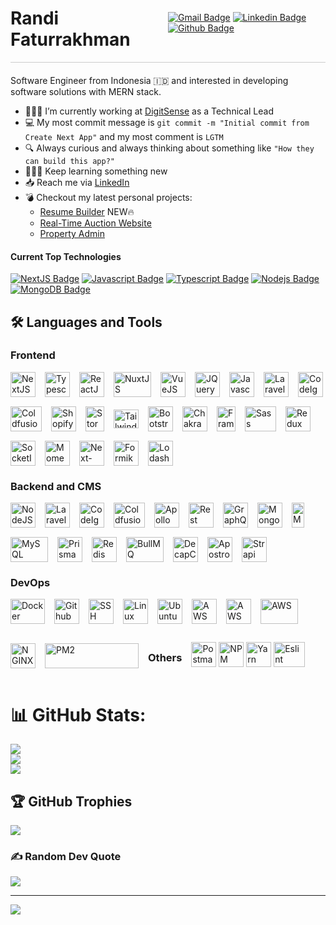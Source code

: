 <div style="display: flex; justify-content: space-between;align-items: center;border-bottom: solid 1px #ccc;margin-bottom: 20px">
  <div style="flex: 1; ">
    <!-- Your content for the first flex item goes here -->
    <h1 style="border:none;">Randi Faturrakhman</h1>
  </div>
  <div style="flex: 1; ">

[![Gmail Badge](https://img.shields.io/badge/-randifaturrakhman09@gmail.com-c14438?style=flat&logo=Gmail&logoColor=white&link=mailto:randifaturrakhman09@gmail.com)](mailto:randifaturrakhman09@gmail.com) 
[![Linkedin Badge](https://img.shields.io/badge/-Randi_Faturrakhman-0072b1?style=flat&logo=Linkedin&logoColor=white&link=https://www.linkedin.com/in/randi-faturrakhman/)](https://www.linkedin.com/in/randi-faturrakhman/)  [![Github Badge](https://img.shields.io/badge/-randidev-grey?style=flat&logo=github&logoColor=white&link=https://github.com/randidev/)](https://www.github.com/randidev/)

  </div>
</div>

<p align='left'>Software Engineer from Indonesia 🇮🇩 and interested in developing software solutions with MERN stack.</p>

- 👨🏼‍💻 I’m currently working at [DigitSense](https://www.digit-sense.com/about) as a Technical Lead
- 💻 My most commit message is `git commit -m "Initial commit from Create Next App"` and my most comment is `LGTM`
- 🔍 Always curious and always thinking about something like `"How they can build this app?"`
- 👨🏼‍🎓 Keep learning something new
- 📥 Reach me via [LinkedIn](https://www.linkedin.com/in/randi-faturrakhman)
- 💣 Checkout my latest personal projects:
  - [Resume Builder](https://cv-builder-alpha-wine.vercel.app/) NEW🔥
  - [Real-Time Auction Website](https://auction.randi-faturrakhman.dev)
  - [Property Admin](https://property-admin-gray.vercel.app)

#### Current Top Technologies
[![NextJS Badge](https://img.shields.io/badge/-Next.js-white?style=for-the-badge&labelColor=black&logo=next.js&logoColor=white)](#) [![Javascript Badge](https://img.shields.io/badge/-Javascript-F0DB4F?style=for-the-badge&labelColor=black&logo=javascript&logoColor=F0DB4F)](#) [![Typescript Badge](https://img.shields.io/badge/-Typescript-007acc?style=for-the-badge&labelColor=black&logo=typescript&logoColor=007acc)](#) [![Nodejs Badge](https://img.shields.io/badge/-Nodejs-3C873A?style=for-the-badge&labelColor=black&logo=node.js&logoColor=3C873A)](#) [![MongoDB Badge](https://img.shields.io/badge/-MongoDB-black?style=for-the-badge&labelColor=black&logo=mongodb&color=3C873A)](#) 


## 🛠 Languages and Tools
### Frontend
<div style="display: flex; align-items: center; gap: 15px; flex-wrap: wrap;">
<!-- NEXTJS -->
<a target="_blank" href="https://nextjs.org/"><img src="https://static-00.iconduck.com/assets.00/next-js-icon-512x512-zuauazrk.png" width="40" height="40" alt="NextJS" title="NextJS" /></a> 
<!-- Typescript -->
<a target="_blank" href="https://www.typescriptlang.org/"><img src="https://static-00.iconduck.com/assets.00/file-type-typescript-official-icon-512x512-873ff1r9.png" width="40" height="40" alt="Typescript" title="Typescript" /></a>
<!-- React -->
<a target="_blank" href="https://react.dev/"><img src="https://static-00.iconduck.com/assets.00/react-icon-512x456-2ynx529a.png" width="40" height="40" alt="ReactJS" title="ReactJS" /></a>
<!-- Nuxt -->
<a target="_blank" href="https://nuxt.com/"><img src="https://static-00.iconduck.com/assets.00/nuxtjs-icon-512x343-16hzp9e7.png" width="60" height="40" alt="NuxtJS" title="NuxtJS" /></a>
<!-- Vue -->
<a target="_blank" href="https://vuejs.org/"><img src="https://static-00.iconduck.com/assets.00/vue-icon-512x442-q8uxz5az.png" width="40" height="40" alt="VueJS" title="VueJS" /></a>
<!-- JQuery -->
<a target="_blank" href="https://jqueryscript.net/"><img src="https://static-00.iconduck.com/assets.00/jquery-plain-wordmark-icon-483x512-yywtsb5w.png" width="40" height="40" alt="JQuery" title="JQuery" /></a>
<!-- Javascript -->
<a target="_blank" href="https://developer.mozilla.org/en-US/docs/Web/JavaScript"><img src="https://static-00.iconduck.com/assets.00/javascript-icon-512x512-34hjwczx.png" width="40" height="40" alt="Javascript" title="Javascript" /></a>
<!-- Laravel -->
<a target="_blank" href="https://laravel.com/"><img src="https://static-00.iconduck.com/assets.00/laravel-icon-497x512-uwybstke.png" width="40" height="40" alt="Laravel" title="Laravel" /></a>
<!-- CodeIgniter -->
<a target="_blank" href="https://codeigniter.com/"><img src="https://static-00.iconduck.com/assets.00/codeigniter-plain-wordmark-icon-432x512-lvzf6id0.png" width="40" height="40" alt="CodeIgniter" title="CodeIgniter" /></a>
<!-- Coldfusion -->
<a target="_blank" href="https://www.adobe.com/products/coldfusion-family.html"><img src="https://static-00.iconduck.com/assets.00/coldfusion-icon-512x387-we407xqy.png" width="50" height="40" alt="Coldfusion" title="Coldfusion" /></a>
<!-- Coldfusion -->
<a target="_blank" href="https://shopify.com/"><img src="https://static-00.iconduck.com/assets.00/shopify-icon-449x512-vbv1g95p.png" width="40" height="40" alt="Shopify Liquid" title="Shopify Liquid" /></a>
<!-- Storybook -->
<a target="_blank" href="https://storybook.js.org"><img src="https://static-00.iconduck.com/assets.00/storybook-icon-icon-412x512-341bo8r1.png" width="30" height="40" alt="Storybook" title="Storybook" /></a>
<!-- Tailwind CSS -->
<a target="_blank" href="https://tailwindcss.com/"><img src="https://static-00.iconduck.com/assets.00/file-type-tailwind-icon-512x307-l0anq79h.png" width="40" height="30" alt="TailwindCSS" title="Tailwind CSS" /></a>
<!-- Bootstrap CSS -->
<a target="_blank" href="https://getbootstrap.com"><img src="https://static-00.iconduck.com/assets.00/bootstrap-icon-512x512-f3dudm5z.png" width="40" height="40" alt="Bootstrap" title="Boostrap" /></a>
<!-- Chakra UI -->
<a target="_blank" href="https://chakra-ui.com"><img src="https://chakra-ui.com/favicon.png" width="40" height="40" alt="ChakraUI" title="Chakra UI" /></a>
<!-- Framer Motion -->
<a target="_blank" href="https://www.framer.com/motion/"><img src="https://static-00.iconduck.com/assets.00/framer-icon-342x512-hxwmnrv7.png" width="30" height="40" alt="Framer Motion" title="Framer Motion" /></a>
<!-- SASS -->
<a target="_blank" href="https://sass-lang.com"><img src="https://static-00.iconduck.com/assets.00/file-type-sass-icon-512x384-8hcyam61.png" width="50" height="40" alt="Sass" title="Sass" /></a>
<!-- Redux -->
<a target="_blank" href="https://redux.js.org/"><img src="https://static-00.iconduck.com/assets.00/redux-original-icon-512x487-gnglwkuf.png" width="40" height="40" alt="Redux" title="Redux" /></a>
<!-- SocketIO -->
<a target="_blank" href="https://socket.io/"><img src="https://static-00.iconduck.com/assets.00/socket-io-icon-512x511-a5nowiqo.png" width="40" height="40" alt="SocketIO" title="SocketIO" /></a>
<!-- MomentJS -->
<a target="_blank" href="https://momentjs.com/docs/#/displaying/"><img src="https://static-00.iconduck.com/assets.00/moment-js-icon-512x512-lezm7xw5.png" width="40" height="40" alt="Moment.JS" title="Moment.JS" /></a>
<!-- NextAuth -->
<a target="_blank" href="https://next-auth.js.org/"><img src="https://next-auth.js.org/img/favicon.ico" width="40" height="40" alt="Next-Auth" title="Next-Auth" /></a>
<!-- Formik -->
<a target="_blank" href="https://formik.org"><img src="https://static-00.iconduck.com/assets.00/formik-icon-512x512-se1fegy1.png" width="40" height="40" alt="Formik" title="Formik" /></a>
<!-- Lodash -->
<a target="_blank" href="https://lodash.com/"><img src="https://static-00.iconduck.com/assets.00/lodash-icon-512x467-pa72bxtz.png" width="40" height="40" alt="Lodash" title="Lodash" /></a>
</div>

### Backend and CMS

<div style="display: flex; align-items: center; gap: 15px; flex-wrap: wrap;">
<!-- NodeJS -->
<a target="_blank" href="https://nodejs.org/en/"><img src="https://static-00.iconduck.com/assets.00/nodejs-icon-449x512-ug3yl6jg.png" width="40" height="40" alt="NodeJS" title="NodeJS" /></a> <!-- Laravel --> <a target="_blank" href="https://laravel.com/"><img src="https://static-00.iconduck.com/assets.00/laravel-icon-497x512-uwybstke.png" width="40" height="40" alt="Laravel" title="Laravel" /></a> <!-- CodeIgniter --> <a target="_blank" href="https://codeigniter.com/"><img src="https://static-00.iconduck.com/assets.00/codeigniter-plain-wordmark-icon-432x512-lvzf6id0.png" width="40" height="40" alt="CodeIgniter" title="CodeIgniter" /></a> <!-- Coldfusion --> <a target="_blank" href="https://www.adobe.com/products/coldfusion-family.html"><img src="https://static-00.iconduck.com/assets.00/coldfusion-icon-512x387-we407xqy.png" width="50" height="40" alt="Coldfusion" title="Coldfusion" /></a> <!-- Apollo --> <a target="_blank" href="https://www.apollographql.com/"><img src="https://static-00.iconduck.com/assets.00/apollo-icon-512x512-xs5t5onq.png" width="40" height="40" alt="Apollo" title="Apollo" /></a> <!-- Rest API --> <a target="_blank" href="https://restfulapi.net/"><img src="https://static-00.iconduck.com/assets.00/file-type-rest-icon-502x512-s346gvt4.png" width="40" height="40" alt="Rest API" title="Rest API" /></a> <!-- GraphQL --> <a target="_blank" href="https://graphql.org"><img src="https://static-00.iconduck.com/assets.00/graphql-icon-455x512-ta4hbnli.png" width="40" height="40" alt="GraphQL" title="GraphQL" /></a> <!-- Mongoose --> <a target="_blank" href="https://mongoosejs.com/"><img src="https://mongoosejs.com/docs/images/favicon/android-icon-192x192.png" width="40" height="40" alt="Mongoose" title="Mongoose" /></a> <!-- MongoDB --> <a target="_blank" href="https://www.mongodb.com"><img src="https://static-00.iconduck.com/assets.00/mongodb-original-icon-231x512-40yhdalb.png" width="20" height="40" alt="MongoDB" title="MongoDB" /></a> <!-- MySQL --> <a target="_blank" href="https://www.mysql.com/"><img src="https://static-00.iconduck.com/assets.00/mysql-original-wordmark-icon-512x266-a48lsirx.png" width="60" height="40" alt="MySQL" title="MySQL" /></a> <!-- Prisma --> <a target="_blank" href="https://www.prisma.io"><img src="https://static-00.iconduck.com/assets.00/file-type-light-prisma-icon-421x512-dyti4uie.png" width="40" height="40" alt="Prisma" title="Prisma" /></a> <!-- Redis --> <a target="_blank" href="https://redis.io/"><img src="https://static-00.iconduck.com/assets.00/redis-icon-512x439-zu7nvjyh.png" width="40" height="40" alt="Redis" title="Redis" /></a> <!-- Bull MQ --> <a target="_blank" href="https://docs.bullmq.io/"><img src="https://www.gitbook.com/cdn-cgi/image/width=36,dpr=2,height=36,fit=contain,format=auto/https%3A%2F%2F876297641-files.gitbook.io%2F~%2Ffiles%2Fv0%2Fb%2Fgitbook-x-prod.appspot.com%2Fo%2Fspaces%252F-LUuDmt_xXMfG66Rn1GA%252Ficon%252FHOq80FSJicAlE4bVptC9%252Fbull.png%3Falt%3Dmedia%26token%3D10a2ba71-db1f-4d5c-8787-3dbedc8dd3ce" width="60" height="40" alt="BullMQ" title="BullMQ" /></a> <!-- NetlifyCMS --> <a target="_blank" href="https://decapcms.org/"><img src="https://decapcms.org/img/favicon/favicon-32x32.png" width="40" height="40" alt="DecapCMS (NetlifyCMS)" title="DecapCMS (NetlifyCMS)" /></a> <!-- ApostropheCMS --> <a target="_blank" href="https://apostrophecms.com"><img src="https://apostrophecms.com/uploads/favicons/favicon-180.png" width="40" height="40" alt="ApostropheCMS" title="ApostropheCMS" /></a> <!-- Strapi --> <a target="_blank" href="https://strapi.io"><img src="https://static-00.iconduck.com/assets.00/strapi-icon-512x505-3hl7a1v3.png" width="40" height="40" alt="Strapi" title="Strapi" /></a>
</div>

### DevOps
<div style="display: flex; align-items: center; gap: 15px; flex-wrap: wrap;">
<!-- Docker -->
<a target="_blank" href="http://docker.com/"><img src="https://static-00.iconduck.com/assets.00/docker-icon-512x370-5593ilur.png" width="55" height="40" alt="Docker" title="Docker" /></a> <!-- Github Actions --> <a target="_blank" href="https://github.com/features/actions"><img src="https://static-00.iconduck.com/assets.00/github-icon-512x489-i96zunkj.png" width="40" height="40" alt="Github Actions" title="Github Actions" /></a> <!-- SSH --> <a target="_blank" href="https://github.com/features/actions"><img src="https://static-00.iconduck.com/assets.00/ssh-icon-512x512-27prlr1p.png" width="40" height="40" alt="SSH" title="SSH" /></a> <!-- Link --> <a target="_blank" href="https://www.linux.org/"><img src="https://static-00.iconduck.com/assets.00/linux-icon-439x512-rnhe78x0.png" width="40" height="40" alt="Linux" title="Linux" /></a> <!-- Ubuntu --> <a target="_blank" href="https://ubuntu.com/"><img src="https://static-00.iconduck.com/assets.00/ubuntu-inverse-icon-512x512-ddgcfupp.png" width="40" height="40" alt="Ubuntu" title="Ubuntu" /></a> <!-- AWS Lightsail --> <a target="_blank" href="https://aws.amazon.com/id/lightsail/"><img src="https://d34478bzukvagl.cloudfront.net/icon/7177e919b32ad97825f95e902595014b-1594766d92813b5baeb706c453f91de0.svg" width="40" height="40" alt="AWS Lightsail" title="AWS Lightsail" /></a> <!-- AWS Route 53 --> <a target="_blank" href="https://aws.amazon.com/id/route53/"><img src="https://d2q66yyjeovezo.cloudfront.net/icon/f5d2c00d40914bff4f82f29f9ef768bc-53a84099cf556710383a52b4612a8612.svg" width="40" height="40" alt="AWS Route 53" title="AWS Route 53" /></a> <!-- AWS --> <a target="_blank" href="https://aws.amazon.com/id/"><img src="https://static-00.iconduck.com/assets.00/aws-icon-512x306-hz71jncq.png" width="60" height="40" alt="AWS" title="AWS" /></a> <!-- NGINX --> <a target="_blank" href="https://www.nginx.com/"><img src="https://static-00.iconduck.com/assets.00/file-type-nginx-icon-449x512-1lfsrxx4.png" width="40" height="40" alt="NGINX" title="NGINX" /></a> <!-- PM2 --> <a target="_blank" href="https://pm2.keymetrics.io/"><img src="https://static-00.iconduck.com/assets.00/pm2-icon-512x88-utmfqfjt.png" width="150" height="40" alt="PM2" title="PM2" /></a>


### Others
<!-- Postman -->
<a target="_blank" href="https://postman.com"><img src="https://static-00.iconduck.com/assets.00/postman-icon-497x512-beb7sy75.png" width="40" height="40" alt="Postman" title="Postman" /></a> <!-- NPM -->
<a target="_blank" href="https://www.npmjs.com"><img src="https://static-00.iconduck.com/assets.00/npm-icon-512x512-qtfdrf37.png" width="40" height="40" alt="NPM" title="NPM" /></a> <!-- Yarn -->
<a target="_blank" href="https://yarnpkg.com/"><img src="https://static-00.iconduck.com/assets.00/yarn-icon-512x512-u95a498g.png" width="40" height="40" alt="Yarn" title="Yarn" /></a> <!-- Eslint -->
<a target="_blank" href="https://eslint.org/"><img src="https://static-00.iconduck.com/assets.00/eslint-icon-512x450-nnbg6ys3.png" width="50" height="40" alt="Eslint" title="Eslint" /></a>

</div>

# 📊 GitHub Stats:
![](https://github-readme-stats.vercel.app/api?username=randidev&theme=dark&hide_border=false&include_all_commits=true&count_private=true)<br/>
![](https://github-readme-streak-stats.herokuapp.com/?user=randidev&theme=dark&hide_border=false)<br/>
![](https://github-readme-stats.vercel.app/api/top-langs/?username=randidev&theme=dark&hide_border=false&include_all_commits=true&count_private=true&layout=compact)

## 🏆 GitHub Trophies
![](https://github-profile-trophy.vercel.app/?username=randidev&theme=radical&no-frame=false&no-bg=true&margin-w=4)

### ✍️ Random Dev Quote
![](https://quotes-github-readme.vercel.app/api?type=horizontal&theme=radical)

---
[![](https://visitcount.itsvg.in/api?id=randidev&icon=0&color=0)](https://visitcount.itsvg.in)

<!-- Proudly created with GPRM ( https://gprm.itsvg.in ) -->
